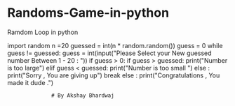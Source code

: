 # Randoms-Game-in-python

Ramdom Loop in python 

import random
n =20
guessed = int(n * random.random())
guess = 0
while guess != guessed:
    guess = int(input("Please Select your New guessed  number Between 1 - 20 : "))
    if guess > 0:
        if guess > guessed:
            print("Number is too large")
        elif guess < guessed:
            print("Number is too small ")
    else :
        print("Sorry , You are giving up")
        break
else :
    print("Congratulations , You made it dude .")
    
    
                  # By Akshay Bhardwaj
